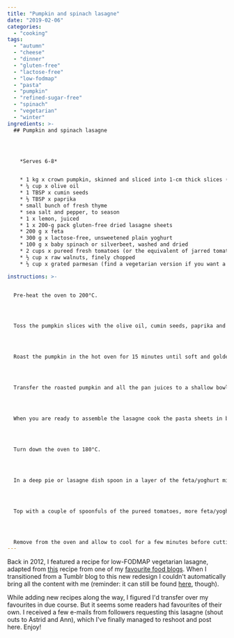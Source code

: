 ```yaml
---
title: "Pumpkin and spinach lasagne"
date: "2019-02-06"
categories: 
  - "cooking"
tags: 
  - "autumn"
  - "cheese"
  - "dinner"
  - "gluten-free"
  - "lactose-free"
  - "low-fodmap"
  - "pasta"
  - "pumpkin"
  - "refined-sugar-free"
  - "spinach"
  - "vegetarian"
  - "winter"
ingredients: >-
  ## Pumpkin and spinach lasagne




    *Serves 6-8*


    * 1 kg x crown pumpkin, skinned and sliced into 1-cm thick slices (note: butternut pumpkin is only allowed in minimal amounts, so choose crown instead. You could also substitute the pumpkin for eggplant)
    * ¼ cup x olive oil
    * 1 TBSP x cumin seeds
    * ½ TBSP x paprika
    * small bunch of fresh thyme
    * sea salt and pepper, to season
    * 1 x lemon, juiced
    * 1 x 200-g pack gluten-free dried lasagne sheets
    * 200 g x feta
    * 300 g x lactose-free, unsweetened plain yoghurt
    * 100 g x baby spinach or silverbeet, washed and dried
    * 2 cups x pureed fresh tomatoes (or the equivalent of jarred tomatoes)
    * ½ cup x raw walnuts, finely chopped
    * ½ cup x grated parmesan (find a vegetarian version if you want a completely veggie meal)

instructions: >-


  Pre-heat the oven to 200°C.




  Toss the pumpkin slices with the olive oil, cumin seeds, paprika and thyme until the pumpkin is well coated. Season with ground sea salt and fresh cracked pepper and transfer to a large roasting tray.




  Roast the pumpkin in the hot oven for 15 minutes until soft and golden.




  Transfer the roasted pumpkin and all the pan juices to a shallow bowl and drizzle over the lemon juice. Place in the fridge to marinate for at least 30 minutes.




  When you are ready to assemble the lasagne cook the pasta sheets in batches in plenty or rapidly boiling water until al-dente (tender) but not overcooked. Crumble the feta into the yoghurt and combine.




  Turn down the oven to 180°C.




  In a deep pie or lasagne dish spoon in a layer of the feta/yoghurt mix, top with a layer of baby spinach/silverbeet and then a layer of the roasted pumpkin. Top with cooked lasagne sheets.




  Top with a couple of spoonfuls of the pureed tomatoes, more feta/yoghurt, baby spinach/silverbeet and pumpkin. Top with another layer of cooked pasta and repeat. Finish by sprinkling the walnuts and parmesan on top, and place in the oven to cook for 35-40 minutes until bubbling and golden on top.




  Remove from the oven and allow to cool for a few minutes before cutting into wedges. Serve accompanied with a crisp salad or a side of low-FODMAP vegetables if you prefer.
---
```

Back in 2012, I featured a recipe for low-FODMAP vegetarian lasagne, adapted from [this](http://veggienumnum.com/2011/07/15/pumpkin-spinach-lasagna/) recipe from one of my [favourite food blogs](http://veggienumnum.com/). When I transitioned from a Tumblr blog to this new redesign I couldn't automatically bring all the content with me (reminder: it can still be found [here](http://cookingwithnothing.tumblr.com/), though).

While adding new recipes along the way, I figured I'd transfer over my favourites in due course. But it seems some readers had favourites of their own. I received a few e-mails from followers requesting this lasagne (shout outs to Astrid and Ann), which I've finally managed to reshoot and post here. Enjoy!
